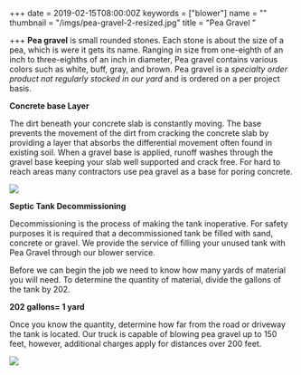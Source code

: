 +++
date = 2019-02-15T08:00:00Z
keywords = ["blower"]
name = ""
thumbnail = "/imgs/pea-gravel-2-resized.jpg"
title = "Pea Gravel "

+++
**Pea gravel** is small rounded stones. Each stone is about the size of a pea, which is were it gets its name. Ranging in size from one-eighth of an inch to three-eighths of an inch in diameter, Pea gravel contains various colors such as white, buff, gray, and brown. Pea gravel is a _specialty order product not regularly stocked in our yard_ and is ordered on a per project basis.

**Concrete base Layer**

The dirt beneath your concrete slab is constantly moving. The base prevents the movement of the dirt from cracking the concrete slab by providing a layer that absorbs the differential movement often found in existing soil. When a gravel base is applied, runoff washes through the gravel base keeping your slab well supported and crack free. For hard to reach areas many contractors use pea gravel as a base for poring concrete.

![](/imgs/pea-gravel-base-resized.jpg)

**Septic Tank Decommissioning**

Decommissioning is the process of making the tank inoperative. For safety purposes it is required that a decommissioned tank be filled with sand, concrete or gravel.  We provide the service of filling your unused tank with Pea Gravel through our blower service.

Before we can begin the job we need to know how many yards of material you will need.  To determine the quantity of material, divide the gallons of the tank by 202.

**202 gallons= 1 yard**

Once you know the quantity, determine how far from the road or driveway the tank is located. Our truck is capable of blowing pea gravel up to 150 feet, however, additional charges apply for distances over 200 feet.

![](/imgs/pea-gravel-2-resized.jpg)